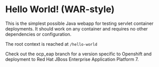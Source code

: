 Hello World! (WAR-style)
===============

This is the simplest possible Java webapp for testing servlet container deployments.  It should work on any container and requires no other dependencies or configuration.

The root context is reached at `/hello-world`

Check out the ocp_eap branch for a version specific to Openshift and deployment to Red Hat JBoss Enterprise Application Platform 7.
